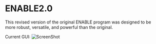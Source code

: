 # ENABLE2.0

This revised version of the original ENABLE program was designed to be more robust, versatile, and powerful than the original.

Current GUI:
![ScreenShot](/screenshots/ENABLE_GUI.png)


